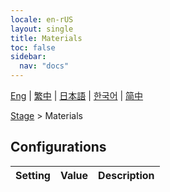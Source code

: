 ```yaml
---
locale: en-rUS
layout: single
title: Materials
toc: false
sidebar:
  nav: "docs"
---
```

[Eng](/dancexr/menu/2025.5/stage/materials) | [繁中](/tw/dancexr/menu/2025.5/stage/materials) | [日本語](/jp/dancexr/menu/2025.5/stage/materials) | [한국어](/kr/dancexr/menu/2025.5/stage/materials) | [简中](/zh/dancexr/menu/2025.5/stage/materials)

[Stage](../menu#Stage) > Materials

## Configurations

| Setting | Value | Description |
| :--- | --- | :--- |
